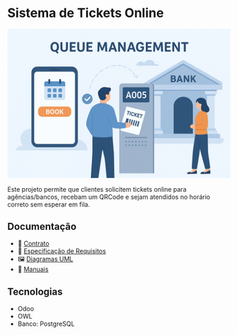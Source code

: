 # Sistema de Tickets Online

![Queue Management](static/description/queue_management.png)


Este projeto permite que clientes solicitem tickets online para agências/bancos,
recebam um QRCode e sejam atendidos no horário correto sem esperar em fila.

## Documentação
- 📑 [Contrato](doc/contract/queue_management_contract.pdf)
- 📘 [Especificação de Requisitos](docs/especificacao/)
- 🖼️ [Diagramas UML](doc/uml/)
- 📕 [Manuais](doc/manual/)

## Tecnologias
- Odoo
- OWL
- Banco: PostgreSQL
